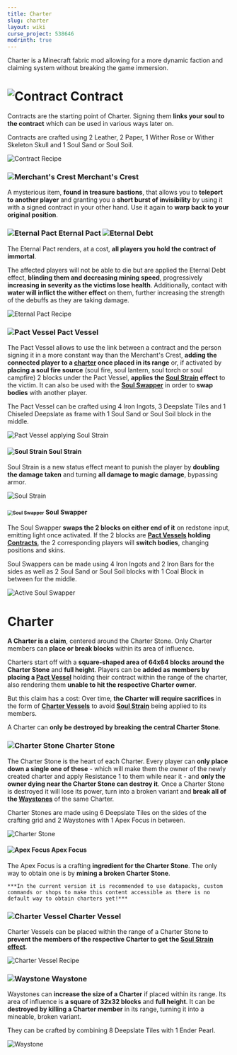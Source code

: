 ```yaml
---
title: Charter
slug: charter
layout: wiki
curse_project: 538646
modrinth: true
---
```


Charter is a Minecraft fabric mod allowing for a more dynamic faction and claiming system without breaking the game immersion.

# ![Contract](charter/contract.png) Contract

Contracts are the starting point of Charter. Signing them **links your soul to the contract** which can be used in various ways later on.

Contracts are crafted using 2 Leather, 2 Paper, 1 Wither Rose or Wither Skeleton Skull and 1 Soul Sand or Soul Soil.

![Contract Recipe](charter/ContractRecipe.png)


### ![Merchant's Crest](charter/merchant_crest.png) Merchant's Crest

A mysterious item, **found in treasure bastions**, that allows you to **teleport to another player** and granting you a **short burst of invisibility** by using it with a signed contract in your other hand. Use it again to **warp back to your original position**.


### ![Eternal Pact](charter/eternal_pact.png) Eternal Pact ![Eternal Debt](charter/eternal_debt.png)

The Eternal Pact renders, at a cost, **all players you hold the contract of immortal**.

The affected players will not be able to die but are applied the Eternal Debt effect, **blinding them and decreasing mining speed**, progressively **increasing in severity as the victims lose health**.
Additionally, contact with **water will inflict the wither effect** on them, further increasing the strength of the debuffs as they are taking damage.

![Eternal Pact Recipe](charter/EternalPactRecipe.png)


### ![Pact Vessel](charter/pact_vessel.png) Pact Vessel

The Pact Vessel allows to use the link between a contract and the person signing it in a more constant way than the Merchant's Crest, **adding the connected player to a [charter](#charter) once placed in its range** or, if activated by **placing a soul fire source** (soul fire, soul lantern, soul torch or soul campfire) 2 blocks under the Pact Vessel, **applies the [Soul Strain](#-soul-strain) effect** to the victim.
It can also be used with the [**Soul Swapper**](#-soul-swapper) in order to **swap bodies** with another player.

The Pact Vessel can be crafted using 4 Iron Ingots, 3 Deepslate Tiles and 1 Chiseled Deepslate as frame with 1 Soul Sand or Soul Soil block in the middle.

![Pact Vessel applying Soul Strain](charter/PactVessel.png)


#### ![Soul Strain](charter/soul_strain.png) Soul Strain

Soul Strain is a new status effect meant to punish the player by **doubling the damage taken** and turning **all damage to magic damage**, bypassing armor.

![Soul Strain](charter/SoulStrain.png)


#### <img src="charter/soul_swapper.png" alt="Soul Swapper" style="zoom:75%;" /> Soul Swapper

The Soul Swapper **swaps the 2 blocks on either end of it** on redstone input, emitting light once activated. If the 2 blocks are **[Pact Vessels](#-pact-vessel) holding [Contracts](#-contract)**, the 2 corresponding players will **switch bodies**, changing positions and skins.

Soul Swappers can be made using 4 Iron Ingots and 2 Iron Bars for the sides as well as 2 Soul Sand or Soul Soil blocks with 1 Coal Block in between for the middle.

![Active Soul Swapper](charter/SoulSwapper.png)



# Charter

**A Charter is a claim**, centered around the Charter Stone. Only Charter members can **place or break blocks** within its area of influence. 
 
Charters start off with a **square-shaped area of 64x64 blocks around the Charter Stone** and **full height**. Players can be **added as members by placing a [Pact Vessel](#-pact-vessel)** holding their contract within the range of the charter, also rendering them **unable to hit the respective Charter owner**.
 
But this claim has a cost: Over time, **the Charter will require sacrifices** in the form of [**Charter Vessels**](#-charter-vessel) to avoid [**Soul Strain**](#-soul-strain) being applied to its members.
 
A Charter can **only be destroyed by breaking the central Charter Stone**.


### ![Charter Stone](charter/charter_stone.png) Charter Stone

The Charter Stone is the heart of each Charter. Every player can **only place down a single one of these** - which will make them the owner of the newly created charter and apply Resistance 1 to them while near it - and **only the owner dying near the Charter Stone can destroy it**.
Once a Charter Stone is destroyed it will lose its power, turn into a broken variant and **break all of the [Waystones](#-waystone)** of the same Charter.

Charter Stones are made using 6 Deepslate Tiles on the sides of the crafting grid and 2 Waystones with 1 Apex Focus in between.

![Charter Stone](charter/CharterStonePic.png)


#### ![Apex Focus](charter/apex_focus.png) Apex Focus

The Apex Focus is a crafting **ingredient for the Charter Stone**. The only way to obtain one is by **mining a broken Charter Stone**.

`***In the current version it is recommended to use datapacks, custom commands or shops to make this content accessible as there is no default way to obtain charters yet!***`


### ![Charter Vessel](charter/charter_vessel.png) Charter Vessel

Charter Vessels can be placed within the range of a Charter Stone to **prevent the members of the respective Charter to get the [Soul Strain effect](#-soul-strain)**.

![Charter Vessel Recipe](charter/CharterVesselRecipe.png)


### ![Waystone](charter/waystone.png) Waystone

Waystones can **increase the size of a Charter** if placed within its range. Its area of influence is **a square of 32x32 blocks** and **full height**.
It can be **destroyed by killing a Charter member** in its range, turning it into a mineable, broken variant.

They can be crafted by combining 8 Deepslate Tiles with 1 Ender Pearl.

![Waystone](charter/WaystonePic.png)
